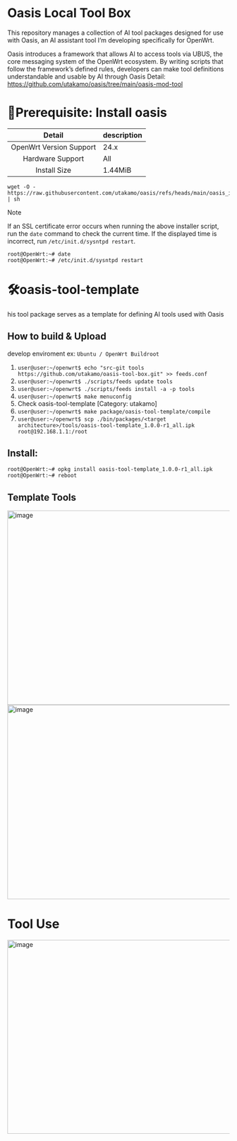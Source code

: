 # Oasis Local Tool Box
This repository manages a collection of AI tool packages designed for use with Oasis, an AI assistant tool I’m developing specifically for OpenWrt.    

Oasis introduces a framework that allows AI to access tools via UBUS, the core messaging system of the OpenWrt ecosystem.
By writing scripts that follow the framework’s defined rules, developers can make tool definitions understandable and usable by AI through Oasis
Detail: https://github.com/utakamo/oasis/tree/main/oasis-mod-tool

# 🚀Prerequisite: Install oasis

|  Detail  |         description       |
| :---: | :---  |
|  OpenWrt Version Support    |   24.x   |
|  Hardware Support |   All  |
|  Install Size |  1.44MiB  |

```
wget -O - https://raw.githubusercontent.com/utakamo/oasis/refs/heads/main/oasis_installer.sh | sh
```
> [!NOTE]
> If an SSL certificate error occurs when running the above installer script, run the `date` command to check the current time. If the displayed time is incorrect, run `/etc/init.d/sysntpd restart`.
> ```
> root@OpenWrt:~# date
> root@OpenWrt:~# /etc/init.d/sysntpd restart
> ```

# 🛠️oasis-tool-template
his tool package serves as a template for defining AI tools used with Oasis

## How to build & Upload 
develop enviroment ex: `Ubuntu / OpenWrt Buildroot`
1. `user@user:~/openwrt$ echo "src-git tools https://github.com/utakamo/oasis-tool-box.git" >> feeds.conf`
2. `user@user:~/openwrt$ ./scripts/feeds update tools`
3. `user@user:~/openwrt$ ./scripts/feeds install -a -p tools`
4. `user@user:~/openwrt$ make menuconfig`
5. Check oasis-tool-template [Category: utakamo]
6. `user@user:~/openwrt$ make package/oasis-tool-template/compile`
7. `user@user:~/openwrt$ scp ./bin/packages/<target architecture>/tools/oasis-tool-template_1.0.0-r1_all.ipk root@192.168.1.1:/root`

## Install:  
```
root@OpenWrt:~# opkg install oasis-tool-template_1.0.0-r1_all.ipk
root@OpenWrt:~# reboot
```
## Template Tools
<img width="947" height="439" alt="image" src="https://github.com/user-attachments/assets/64dc5250-266f-4e4f-b0f6-f89a987b0e90" />
<img width="947" height="439" alt="image" src="https://github.com/user-attachments/assets/3af40cee-db26-4ae3-9621-4d40f966470e" />

# Tool Use
<img width="944" height="438" alt="image" src="https://github.com/user-attachments/assets/610b94b8-3adf-4580-9a77-3e955c8ba7af" />

